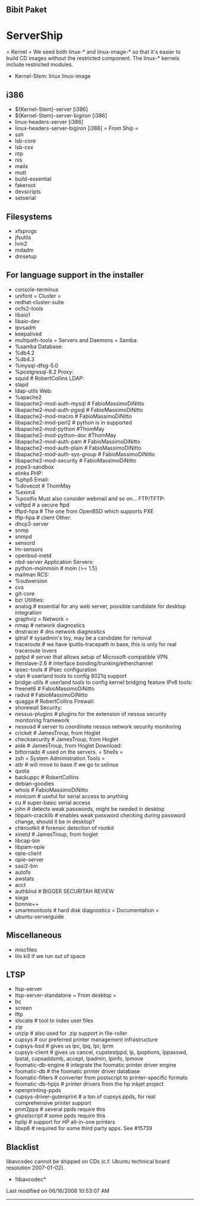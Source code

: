 ## Bibit Paket
# ServerShip

= Kernel =
We seed both linux-* and linux-image-* so that it's easier to build CD
images without the restricted component. The linux-* kernels include
restricted modules.
 * Kernel-Stem: linux linux-image
## i386
 * ${Kernel-Stem}-server [i386]
 * ${Kernel-Stem}-server-bigiron [i386]
 * linux-headers-server [i386]
 * linux-headers-server-bigiron [i386]
= From Ship =
 * ssh
 * lsb-core
 * lsb-cxx
 * ntp
 * nis
 * mailx
 * mutt
 * build-essential
 * fakeroot
 * devscripts
 * setserial
## Filesystems
 * xfsprogs
 * jfsutils
 * lvm2
 * mdadm
 * dmsetup
## For language support in the installer
 * console-terminus
 * unifont
= Cluster =
 * redhat-cluster-suite
 * ocfs2-tools
 * libaio1
 * libaio-dev
 * ipvsadm
 * keepalived
 * multipath-tools
= Servers and Daemons =
Samba:
 * %samba
Database:
 * %db4.2
 * %db4.3
 * %mysql-dfsg-5.0
 * %postgresql-8.2
Proxy:
 * squid # RobertCollins
LDAP:
 * slapd
 * ldap-utils
Web:
 * %apache2
 * libapache2-mod-auth-mysql # FabioMassimoDiNitto
 * libapache2-mod-auth-pgsql # FabioMassimoDiNitto
 * libapache2-mod-macro      # FabioMassimoDiNitto
 * libapache2-mod-perl2 # python is in supported
 * libapache2-mod-python        #ThomMay
 * libapache2-mod-python-doc    #ThomMay
 * libapache2-mod-auth-pam       # FabioMassimoDiNitto
 * libapache2-mod-auth-plain     # FabioMassimoDiNitto
 * libapache2-mod-auth-sys-group # FabioMassimoDiNitto
 * libapache2-mod-security       # FabioMassimoDiNitto
 * zope3-sandbox
 * elinks
PHP:
 * %php5
Email:
 * %dovecot                   # ThomMay
 * %exim4
 * %postfix
Must also consider webmail and so on...
FTP/TFTP:
 * vsftpd # a secure ftpd
 * tftpd-hpa # The one from OpenBSD which supports PXE
 * tftp-hpa # client
Other:
 * dhcp3-server
 * snmp
 * snmpd
 * sensord
 * lm-sensors
 * openbsd-inetd
 * nbd-server
Application Servers:
 * python-moinmoin        # moin (>= 1.5)
 * mailman
RCS:
 * %subversion
 * cvs
 * git-core
 * bzr
Utilities:
 * analog                 # essential for any web server, possible candidate
for desktop integration
 * graphviz
= Network =
 * nmap                   # network diagnostics
 * dnstracer              # dns network diagnostics
 * iptraf                 # sysadmin's toy, may be a candidate for removal
 * traceroute             # we have iputils-tracepath in base, this is only for
real traceroute lovers
 * pptpd                  # server that allows setup of Microsoft-compatible
VPN
 * ifenslave-2.6          # interface bonding/trunking/etherchannel
 * ipsec-tools            # IPsec configuration
 * vlan                   # userland tools to config 8021q support
 * bridge-utils           # userland tools to config kernel bridging feature
IPv6 tools:
 * freenet6               # FabioMassimoDiNitto
 * radvd                  # FabioMassimoDiNitto
 * quagga                 # RobertCollins
Firewall:
 * shorewall
Security:
 * nessus-plugins         # plugins for the extension of nessus security
monitoring framework
 * nessusd                # server to coordinate nessus network security
monitoring
 * cricket                # JamesTroup, from Hoglet
 * checksecurity          # JamesTroup, from Hoglet
 * aide                   # JamesTroup, from Hoglet
Download:
 * bittornado             # used on the servers.
= Shells =
 * zsh
= System Administration Tools =
 * attr                 # will move to base if we go to selinux
 * quota
 * backuppc             # RobertCollins
 * debian-goodies
 * whois                # FabioMassimoDiNitto
 * minicom              # useful for serial access to anything
 * cu                   # super-basic serial access
 * john                 # detects weak passwords, might be needed in desktop
 * libpam-cracklib      # enables weak password checking during password
change, should it be in desktop?
 * chkrootkit           # forensic detection of rootkit
 * xinetd               # JamesTroup, from hoglet
 * libcap-bin
 * libpam-opie
 * opie-client
 * opie-server
 * sasl2-bin
 * autofs
 * awstats
 * acct
 * authbind                     # BIGGER SECURITAH REVIEW
 * siege
 * bonnie++
 * smartmontools   # hard disk diagnostics
= Documentation =
 * ubuntu-serverguide
## Miscellaneous
 * miscfiles
 * lilo
kill if we run out of space
## LTSP
 * ltsp-server
 * ltsp-server-standalone
= From desktop =
 * bc
 * screen
 * lftp
 * slocate              # tool to index user files
 * zip
 * unzip                # also used for .zip support in file-roller
 * cupsys                       # our preferred printer management
infrastructure
 * cupsys-bsd                   # gives us lpc, lpq, lpr, lprm
 * cupsys-client                # gives us cancel, cupstestppd, lp, lpoptions,
lppasswd, lpstat, cupsaddsmb, accept, lpadmin, lpinfo, lpmove
 * foomatic-db-engine           # integrate the foomatic printer driver engine
 * foomatic-db                  # the foomatic printer driver database
 * foomatic-filters             # converter from postscript to printer-specific
formats
 * foomatic-db-hpijs            # printer drivers from the hp inkjet project
 * openprinting-ppds
 * cupsys-driver-gutenprint     # a ton of cupsys ppds, for real comprehensive
printer support
 * pnm2ppa                      # several ppds require this
 * ghostscript                  # some ppds require this
 * hplip                        # support for HP all-in-one printers
 * libxp6 # required for some third party apps. See #15739
## Blacklist
libavcodec cannot be shipped on CDs (c.f. Ubuntu technical board resolution
2007-01-02).
 * !libavcodec*

Last modified on 06/16/2008 10:53:07 AM
 
---
 
